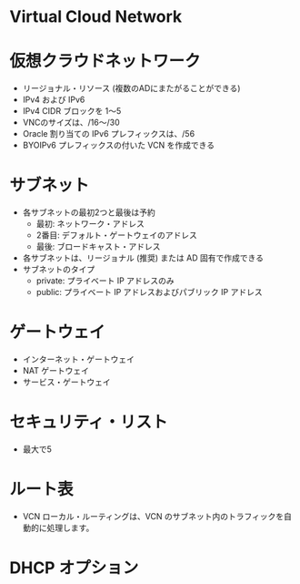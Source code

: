 # Virtual Cloud Network
# 仮想クラウドネットワーク
- リージョナル・リソース (複数のADにまたがることができる)
- IPv4 および IPv6
- IPv4 CIDR ブロックを 1～5
- VNCのサイズは、/16～/30
- Oracle 割り当ての IPv6 プレフィックスは、/56
- BYOIPv6 プレフィックスの付いた VCN を作成できる
# サブネット
- 各サブネットの最初2つと最後は予約
  - 最初: ネットワーク・アドレス
  - 2番目: デフォルト・ゲートウェイのアドレス
  - 最後: ブロードキャスト・アドレス
- 各サブネットは、リージョナル (推奨) または AD 固有で作成できる
- サブネットのタイプ
  - private: プライベート IP アドレスのみ
  - public: プライベート IP アドレスおよびパブリック IP アドレス
# ゲートウェイ
- インターネット・ゲートウェイ
- NAT ゲートウェイ
- サービス・ゲートウェイ
# セキュリティ・リスト
- 最大で5
# ルート表
- VCN ローカル・ルーティングは、VCN のサブネット内のトラフィックを自動的に処理します。
# DHCP オプション
